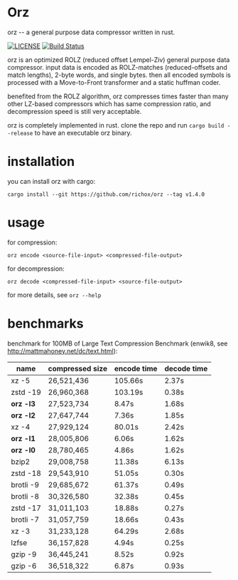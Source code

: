 Orz
===
orz -- a general purpose data compressor written in rust.

[![LICENSE](https://img.shields.io/badge/license-MIT-000000.svg)](https://github.com/richox/orz/blob/master/LICENSE)
[![Build Status](https://travis-ci.org/richox/orz.svg?branch=master)](https://travis-ci.org/richox/orz)

orz is an optimized ROLZ (reduced offset Lempel-Ziv) general purpose data compressor. input data is encoded as ROLZ-matches (reduced-offsets and match lengths), 2-byte words, and single bytes. then all encoded symbols is processed with a Move-to-Front transformer and a static huffman coder.

benefited from the ROLZ algorithm, orz compresses times faster than many other LZ-based compressors which has same compression ratio, and decompression speed is still very acceptable.

orz is completely implemented in rust. clone the repo and run `cargo build --release` to have an executable orz binary.

installation
============
you can install orz with cargo:

    cargo install --git https://github.com/richox/orz --tag v1.4.0

usage
=====

for compression:

    orz encode <source-file-input> <compressed-file-output>

for decompression:

    orz decode <compressed-file-input> <source-file-output>

for more details, see `orz --help`

benchmarks
==========
benchmark for 100MB of Large Text Compression Benchmark (enwik8, see http://mattmahoney.net/dc/text.html):

| name        | compressed size | encode time | decode time |
|-------------|-----------------|-------------|-------------|
| xz -5       | 26,521,436      | 105.66s     | 2.37s       |
| zstd -19    | 26,960,368      | 103.19s     | 0.38s       |
| **orz -l3** | 27,523,734      | 8.47s       | 1.68s       |
| **orz -l2** | 27,647,744      | 7.36s       | 1.85s       |
| xz -4       | 27,929,124      | 80.01s      | 2.42s       |
| **orz -l1** | 28,005,806      | 6.06s       | 1.62s       |
| **orz -l0** | 28,780,465      | 4.86s       | 1.62s       |
| bzip2       | 29,008,758      | 11.38s      | 6.13s       |
| zstd -18    | 29,543,910      | 51.05s      | 0.30s       |
| brotli -9   | 29,685,672      | 61.37s      | 0.49s       |
| brotli -8   | 30,326,580      | 32.38s      | 0.45s       |
| zstd -17    | 31,011,103      | 18.88s      | 0.27s       |
| brotli -7   | 31,057,759      | 18.66s      | 0.43s       |
| xz -3       | 31,233,128      | 64.29s      | 2.68s       |
| lzfse       | 36,157,828      | 4.94s       | 0.25s       |
| gzip -9     | 36,445,241      | 8.52s       | 0.92s       |
| gzip -6     | 36,518,322      | 6.87s       | 0.93s       |
